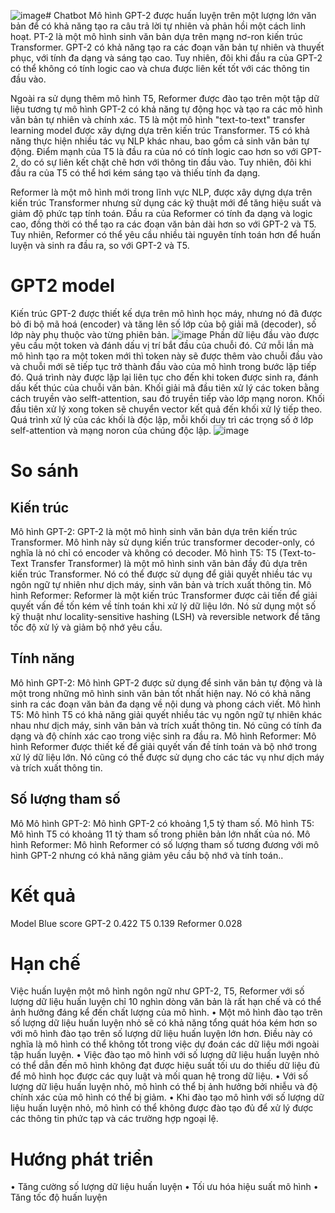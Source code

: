 ![image](https://github.com/ngohuule16012000/Chatbot/assets/83895221/f843c665-2710-4ae3-b043-4e76d60442fc)# Chatbot
Mô hình GPT-2 được huấn luyện trên một lượng lớn văn bản để có khả năng tạo ra câu trả lời tự nhiên và phản hồi một cách linh hoạt. PT-2 là một mô hình sinh văn bản dựa trên mạng nơ-ron kiến trúc Transformer. GPT-2 có khả năng tạo ra các đoạn văn bản tự nhiên và thuyết phục, với tính đa dạng và sáng tạo cao. Tuy nhiên, đôi khi đầu ra của GPT-2 có thể không có tính logic cao và chưa được liên kết tốt với các thông tin đầu vào.

Ngoài ra sử dụng thêm mô hình T5, Reformer được đào tạo trên một tập dữ liệu tương tự mô hình GPT-2 có khả năng tự động học và tạo ra các mô hình văn bản tự nhiên và chính xác. T5 là một mô hình "text-to-text" transfer learning model được xây dựng dựa trên kiến trúc Transformer. T5 có khả năng thực hiện nhiều tác vụ NLP khác nhau, bao gồm cả sinh văn bản tự động. Điểm mạnh của T5 là đầu ra của nó có tính logic cao hơn so với GPT-2, do có sự liên kết chặt chẽ hơn với thông tin đầu vào. Tuy nhiên, đôi khi đầu ra của T5 có thể hơi kém sáng tạo và thiếu tính đa dạng.

Reformer là một mô hình mới trong lĩnh vực NLP, được xây dựng dựa trên kiến trúc Transformer nhưng sử dụng các kỹ thuật mới để tăng hiệu suất và giảm độ phức tạp tính toán. Đầu ra của Reformer có tính đa dạng và logic cao, đồng thời có thể tạo ra các đoạn văn bản dài hơn so với GPT-2 và T5. Tuy nhiên, Reformer có thể yêu cầu nhiều tài nguyên tính toán hơn để huấn luyện và sinh ra đầu ra, so với GPT-2 và T5. 

# GPT2 model
Kiến trúc GPT-2 được thiết kế dựa trên mô hình học máy, nhưng nó đã được bỏ đi bộ mã hoá (encoder) và tăng lên số lớp của bộ giải mã (decoder), số lớp này phụ thuộc vào từng phiên bản.
![image](https://github.com/ngohuule16012000/Chatbot/assets/83895221/136a9296-bc52-4a08-9727-53bce3f77496)
Phần dữ liệu đầu vào được yêu cầu một token và đánh dấu vị trí bắt đầu của chuỗi đó. Cứ mỗi lần mà mô hình tạo ra một token mới thì token này sẽ được thêm vào chuỗi đầu vào và chuỗi mới sẽ tiếp tục trở thành đầu vào của mô hình trong bước lặp tiếp đó. Quá trình này được lặp lại liên tục cho đến khi token <EOS> được sinh ra, đánh dấu kết thúc của chuỗi văn bản.
	Khối giải mã đầu tiên xử lý các token bằng cách truyền vào selft-attention, sau đó truyền tiếp vào lớp mạng noron. Khối đầu tiên xử lý xong token sẽ chuyển vector kết quả đến khối xử lý tiếp theo. Quá trình xử lý của các khối là độc lập, mỗi khối duy trì các trọng số ở lớp self-attention và mạng noron của chúng độc lập.
![image](https://github.com/ngohuule16012000/Chatbot/assets/83895221/8dda243e-67de-49b0-9f35-dfcdfdc78d8e)

# So sánh
## Kiến trúc
Mô hình GPT-2: GPT-2 là một mô hình sinh văn bản dựa trên kiến trúc Transformer. Mô hình này sử dụng kiến trúc transformer decoder-only, có nghĩa là nó chỉ có encoder và không có decoder.
Mô hình T5: T5 (Text-to-Text Transfer Transformer) là một mô hình sinh văn bản đầy đủ dựa trên kiến trúc Transformer. Nó có thể được sử dụng để giải quyết nhiều tác vụ ngôn ngữ tự nhiên như dịch máy, sinh văn bản và trích xuất thông tin.
Mô hình Reformer: Reformer là một kiến trúc Transformer được cải tiến để giải quyết vấn đề tốn kém về tính toán khi xử lý dữ liệu lớn. Nó sử dụng một số kỹ thuật như locality-sensitive hashing (LSH) và reversible network để tăng tốc độ xử lý và giảm bộ nhớ yêu cầu.
## Tính năng
Mô hình GPT-2: Mô hình GPT-2 được sử dụng để sinh văn bản tự động và là một trong những mô hình sinh văn bản tốt nhất hiện nay. Nó có khả năng sinh ra các đoạn văn bản đa dạng về nội dung và phong cách viết.
Mô hình T5: Mô hình T5 có khả năng giải quyết nhiều tác vụ ngôn ngữ tự nhiên khác nhau như dịch máy, sinh văn bản và trích xuất thông tin. Nó cũng có tính đa dạng và độ chính xác cao trong việc sinh ra đầu ra.
Mô hình Reformer: Mô hình Reformer được thiết kế để giải quyết vấn đề tính toán và bộ nhớ trong xử lý dữ liệu lớn. Nó cũng có thể được sử dụng cho các tác vụ như dịch máy và trích xuất thông tin.
## Số lượng tham số
Mô Mô hình GPT-2: Mô hình GPT-2 có khoảng 1,5 tỷ tham số.
Mô hình T5: Mô hình T5 có khoảng 11 tỷ tham số trong phiên bản lớn nhất của nó.
Mô hình Reformer: Mô hình Reformer có số lượng tham số tương đương với mô hình GPT-2 nhưng có khả năng giảm yêu cầu bộ nhớ và tính toán..

# Kết quả
Model	    Blue score
GPT-2	    0.422
T5	      0.139
Reformer	0.028

# Hạn chế
Việc huấn luyện một mô hình ngôn ngữ như GPT-2, T5, Reformer với số lượng dữ liệu huấn luyện chỉ 10 nghìn dòng văn bản là rất hạn chế và có thể ảnh hưởng đáng kể đến chất lượng của mô hình.
•	Một mô hình đào tạo trên số lượng dữ liệu huấn luyện nhỏ sẽ có khả năng tổng quát hóa kém hơn so với mô hình đào tạo trên số lượng dữ liệu huấn luyện lớn hơn. Điều này có nghĩa là mô hình có thể không tốt trong việc dự đoán các dữ liệu mới ngoài tập huấn luyện.
•	Việc đào tạo mô hình với số lượng dữ liệu huấn luyện nhỏ có thể dẫn đến mô hình không đạt được hiệu suất tối ưu do thiếu dữ liệu đủ để mô hình học được các quy luật và mối quan hệ trong dữ liệu.
•	Với số lượng dữ liệu huấn luyện nhỏ, mô hình có thể bị ảnh hưởng bởi nhiễu và độ chính xác của mô hình có thể bị giảm.
•	Khi đào tạo mô hình với số lượng dữ liệu huấn luyện nhỏ, mô hình có thể không được đào tạo đủ để xử lý được các thông tin phức tạp và các trường hợp ngoại lệ.

# Hướng phát triển
•	Tăng cường số lượng dữ liệu huấn luyện
•	Tối ưu hóa hiệu suất mô hình
•	Tăng tốc độ huấn luyện




